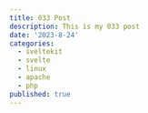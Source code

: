 ```yaml
---
title: 033 Post
description: This is my 033 post
date: '2023-8-24'
categories:
  - sveltekit
  - svelte
  - linux
  - apache
  - php
published: true
---
```


